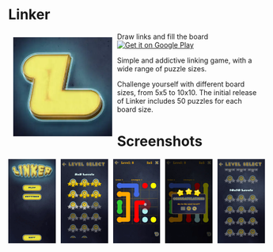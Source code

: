 # Linker
<img src="logo.webp" align="left" width="200" hspace="10" vspace="10">
Draw links and fill the board

<div style="display:flex;" >
<a href="https://play.google.com/store/apps/details?id=com.alienpants.linker">
    <img alt="Get it on Google Play"
        height="80"
        src="https://play.google.com/intl/en_us/badges/images/generic/en_badge_web_generic.png" />
</a>
</div>

Simple and addictive linking game, with a wide range of puzzle sizes.

Challenge yourself with different board sizes, from 5x5 to 10x10. The initial release of Linker includes 50 puzzles for each board size.


# Screenshots
<div style="display:flex;" >
<img  src="1.webp" width="19%" >
<img style="margin-left:10px;" src="2.webp" width="19%" >
<img style="margin-left:10px;" src="3.webp" width="19%" >
<img style="margin-left:10px;" src="4.webp" width="19%" >
<img style="margin-left:10px;" src="5.webp" width="19%" >

</div>